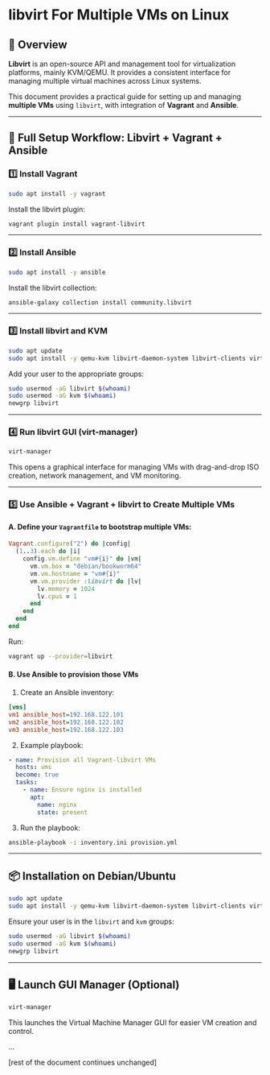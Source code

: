 # libvirt For Multiple VMs on Linux

## 🧾 Overview

**Libvirt** is an open-source API and management tool for virtualization platforms, mainly KVM/QEMU. It provides a consistent interface for managing multiple virtual machines across Linux systems.

This document provides a practical guide for setting up and managing **multiple VMs** using `libvirt`, with integration of **Vagrant** and **Ansible**.

---

## 🚀 Full Setup Workflow: Libvirt + Vagrant + Ansible

### 1️⃣ Install Vagrant

```bash
sudo apt install -y vagrant
```

Install the libvirt plugin:

```bash
vagrant plugin install vagrant-libvirt
```

---

### 2️⃣ Install Ansible

```bash
sudo apt install -y ansible
```

Install the libvirt collection:

```bash
ansible-galaxy collection install community.libvirt
```

---

### 3️⃣ Install libvirt and KVM

```bash
sudo apt update
sudo apt install -y qemu-kvm libvirt-daemon-system libvirt-clients virt-manager bridge-utils
```

Add your user to the appropriate groups:

```bash
sudo usermod -aG libvirt $(whoami)
sudo usermod -aG kvm $(whoami)
newgrp libvirt
```

---

### 4️⃣ Run libvirt GUI (virt-manager)

```bash
virt-manager
```

This opens a graphical interface for managing VMs with drag-and-drop ISO creation, network management, and VM monitoring.

---

### 5️⃣ Use Ansible + Vagrant + libvirt to Create Multiple VMs

#### A. Define your `Vagrantfile` to bootstrap multiple VMs:

```ruby
Vagrant.configure("2") do |config|
  (1..3).each do |i|
    config.vm.define "vm#{i}" do |vm|
      vm.vm.box = "debian/bookworm64"
      vm.vm.hostname = "vm#{i}"
      vm.vm.provider :libvirt do |lv|
        lv.memory = 1024
        lv.cpus = 1
      end
    end
  end
end
```

Run:

```bash
vagrant up --provider=libvirt
```

#### B. Use Ansible to provision those VMs

1. Create an Ansible inventory:

```ini
[vms]
vm1 ansible_host=192.168.122.101
vm2 ansible_host=192.168.122.102
vm3 ansible_host=192.168.122.103
```

2. Example playbook:

```yaml
- name: Provision all Vagrant-libvirt VMs
  hosts: vms
  become: true
  tasks:
    - name: Ensure nginx is installed
      apt:
        name: nginx
        state: present
```

3. Run the playbook:

```bash
ansible-playbook -i inventory.ini provision.yml
```

---

## 📦 Installation on Debian/Ubuntu

```bash
sudo apt update
sudo apt install -y qemu-kvm libvirt-daemon-system libvirt-clients virt-manager bridge-utils
```

Ensure your user is in the `libvirt` and `kvm` groups:

```bash
sudo usermod -aG libvirt $(whoami)
sudo usermod -aG kvm $(whoami)
newgrp libvirt
```

---

## 🖥️ Launch GUI Manager (Optional)

```bash
virt-manager
```

This launches the Virtual Machine Manager GUI for easier VM creation and control.

...

\[rest of the document continues unchanged]
